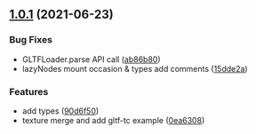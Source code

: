 ## [1.0.1](https://github.com/deepkolos/lazy-gltf-loader/compare/90d6f5041d4b7d86cac300364ea3fdab3c18e006...v1.0.1) (2021-06-23)


### Bug Fixes

* GLTFLoader.parse API call ([ab86b80](https://github.com/deepkolos/lazy-gltf-loader/commit/ab86b809eab74bbeec4f4a3e0552659db0dee135))
* lazyNodes mount occasion & types add comments ([15dde2a](https://github.com/deepkolos/lazy-gltf-loader/commit/15dde2a5fdfff26f1416ce791536de7f81962292))


### Features

* add types ([90d6f50](https://github.com/deepkolos/lazy-gltf-loader/commit/90d6f5041d4b7d86cac300364ea3fdab3c18e006))
* texture merge and add gltf-tc example ([0ea6308](https://github.com/deepkolos/lazy-gltf-loader/commit/0ea6308b6ce7f2f84c91a29764a937482401d6d5))



